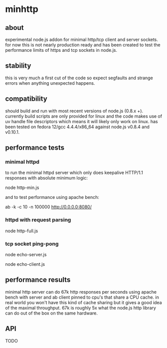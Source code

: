 # minhttp

## about

experimental node.js addon for minimal http/tcp client and server sockets. for
now this is not nearly production ready and has been created to test the
performance limits of https and tcp sockets in node.js.

## stability

this is very much a first cut of the code so expect segfaults and strange errors
when anything unexpected happens. 

## compatibility

should build and run with most recent versions of node.js (0.8.x +). currently
build scripts are only provided for linux and the code makes use of uv handle 
file descriptors which means it will likely only work on linux. has been tested
on fedora 12/gcc 4.4.4/x86_64 against node.js v0.8.4 and v0.10.1.

## performance tests

### minimal httpd

to run the minimal httpd server which only does keepalive HTTP/1.1 responses
with absolute minimum logic:

  node http-min.js
  
and to test performance using apache bench:

  ab -k -c 10 -n 100000 http://0.0.0.0:8080/
  
### httpd with request parsing

  node http-full.js
  
### tcp socket ping-pong

  node echo-server.js
  
  node echo-client.js
  
## performance results

minimal http server can do 67k http responses per seconds using apache bench 
with server and ab client pinned to cpu's that share a CPU cache. in real world 
you won't have this kind of cache sharing but it gives a good idea of the 
maximal throughput. 67k is roughly 5x what the node.js http library can do out
of the box on the same hardware.

## API

TODO
